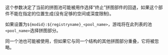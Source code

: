 这个参数决定了当前的拼图池可能被用作选择“终止”拼图部件的回退，如果这个部件不能在指定的位置生成(没有足够的空间或深度限制)。

如果设置为`${modid}:${registryname}_<pool_name>`，游戏将在此列表的池`<pool_name>`选择拼图部分。

同一个池也可能被使用，但如果它与同一个结构的其他拼图部分重叠，它将被忽略。
